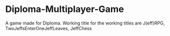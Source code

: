 # Diploma-Multiplayer-Game
 A game made for Diploma. Working title for the working titles are J(eff)RPG, TwoJeffsEnterOneJeffLeaves, JeffChess
